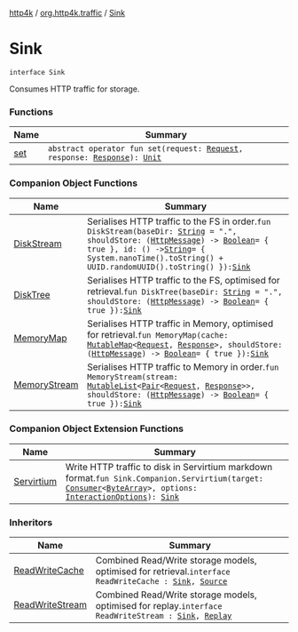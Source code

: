 [http4k](../../index.md) / [org.http4k.traffic](../index.md) / [Sink](./index.md)

# Sink

`interface Sink`

Consumes HTTP traffic for storage.

### Functions

| Name | Summary |
|---|---|
| [set](set.md) | `abstract operator fun set(request: `[`Request`](../../org.http4k.core/-request/index.md)`, response: `[`Response`](../../org.http4k.core/-response/index.md)`): `[`Unit`](https://kotlinlang.org/api/latest/jvm/stdlib/kotlin/-unit/index.html) |

### Companion Object Functions

| Name | Summary |
|---|---|
| [DiskStream](-disk-stream.md) | Serialises HTTP traffic to the FS in order.`fun DiskStream(baseDir: `[`String`](https://kotlinlang.org/api/latest/jvm/stdlib/kotlin/-string/index.html)` = ".", shouldStore: (`[`HttpMessage`](../../org.http4k.core/-http-message/index.md)`) -> `[`Boolean`](https://kotlinlang.org/api/latest/jvm/stdlib/kotlin/-boolean/index.html)` = { true }, id: () -> `[`String`](https://kotlinlang.org/api/latest/jvm/stdlib/kotlin/-string/index.html)` = { System.nanoTime().toString() + UUID.randomUUID().toString() }): `[`Sink`](./index.md) |
| [DiskTree](-disk-tree.md) | Serialises HTTP traffic to the FS, optimised for retrieval.`fun DiskTree(baseDir: `[`String`](https://kotlinlang.org/api/latest/jvm/stdlib/kotlin/-string/index.html)` = ".", shouldStore: (`[`HttpMessage`](../../org.http4k.core/-http-message/index.md)`) -> `[`Boolean`](https://kotlinlang.org/api/latest/jvm/stdlib/kotlin/-boolean/index.html)` = { true }): `[`Sink`](./index.md) |
| [MemoryMap](-memory-map.md) | Serialises HTTP traffic in Memory, optimised for retrieval.`fun MemoryMap(cache: `[`MutableMap`](https://kotlinlang.org/api/latest/jvm/stdlib/kotlin.collections/-mutable-map/index.html)`<`[`Request`](../../org.http4k.core/-request/index.md)`, `[`Response`](../../org.http4k.core/-response/index.md)`>, shouldStore: (`[`HttpMessage`](../../org.http4k.core/-http-message/index.md)`) -> `[`Boolean`](https://kotlinlang.org/api/latest/jvm/stdlib/kotlin/-boolean/index.html)` = { true }): `[`Sink`](./index.md) |
| [MemoryStream](-memory-stream.md) | Serialises HTTP traffic to Memory in order.`fun MemoryStream(stream: `[`MutableList`](https://kotlinlang.org/api/latest/jvm/stdlib/kotlin.collections/-mutable-list/index.html)`<`[`Pair`](https://kotlinlang.org/api/latest/jvm/stdlib/kotlin/-pair/index.html)`<`[`Request`](../../org.http4k.core/-request/index.md)`, `[`Response`](../../org.http4k.core/-response/index.md)`>>, shouldStore: (`[`HttpMessage`](../../org.http4k.core/-http-message/index.md)`) -> `[`Boolean`](https://kotlinlang.org/api/latest/jvm/stdlib/kotlin/-boolean/index.html)` = { true }): `[`Sink`](./index.md) |

### Companion Object Extension Functions

| Name | Summary |
|---|---|
| [Servirtium](../-servirtium.md) | Write HTTP traffic to disk in Servirtium markdown format.`fun Sink.Companion.Servirtium(target: `[`Consumer`](https://docs.oracle.com/javase/9/docs/api/java/util/function/Consumer.html)`<`[`ByteArray`](https://kotlinlang.org/api/latest/jvm/stdlib/kotlin/-byte-array/index.html)`>, options: `[`InteractionOptions`](../../org.http4k.servirtium/-interaction-options/index.md)`): `[`Sink`](./index.md) |

### Inheritors

| Name | Summary |
|---|---|
| [ReadWriteCache](../-read-write-cache/index.md) | Combined Read/Write storage models, optimised for retrieval.`interface ReadWriteCache : `[`Sink`](./index.md)`, `[`Source`](../-source/index.md) |
| [ReadWriteStream](../-read-write-stream/index.md) | Combined Read/Write storage models, optimised for replay.`interface ReadWriteStream : `[`Sink`](./index.md)`, `[`Replay`](../-replay/index.md) |
